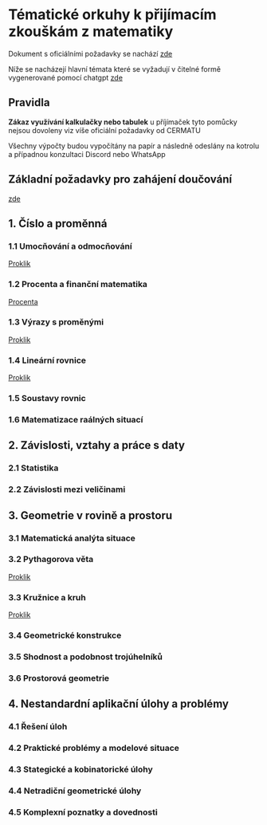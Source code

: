 # Tématické orkuhy k přijímacím zkouškám z matematiky

Dokument s oficiálními požadavky se nachází [zde](https://prijimacky.cermat.cz/files/files/dokumenty/specifikace-pozadavku/Specifikace_2022-2023/MASPECIFIKACEPOZADAVKU2022.pdf)

Níže se nacházejí hlavní témata které se vyžadují v čitelné formě vygenerované pomocí chatgpt [zde](https://chatgpt.com/share/93dc6011-426e-4414-9f08-350f5536f037)

## Pravidla
**Zákaz využívání kalkulačky nebo tabulek** u příjímaček tyto pomůcky nejsou dovoleny viz víše oficiální požadavky od CERMATU

Všechny výpočty budou vypočítány na papír a následně odeslány na kotrolu a případnou konzultaci Discord nebo WhatsApp

## Základní požadavky pro zahájení doučování
[zde](./Opakovani)

## 1. Číslo a proměnná

### 1.1 Umocňování a odmocňování
[Proklik](Studijni_materialy/Umocnovani_a_odmocnovani.md)
### 1.2 Procenta a finanční matematika
[Procenta](Opakovani/Den_2_Deleni_procenta.md)
### 1.3 Výrazy s proměnými
[Proklik](Studijni_materialy/Vyrazy_s_promenymi.md)
### 1.4 Lineární rovnice
[Proklik](Studijni_materialy/Linearni_rovnice.md)
### 1.5 Soustavy rovnic
### 1.6 Matematizace raálných situací

## 2. Závislosti, vztahy a práce s daty

### 2.1 Statistika
### 2.2 Závislosti mezi veličinami

## 3. Geometrie v rovině a prostoru

### 3.1 Matematická analýta situace
### 3.2 Pythagorova věta
[Proklik](Studijni_materialy/Pythagorova_veta.md)
### 3.3 Kružnice a kruh
[Proklik](Studijni_materialy/Kruh_kruznice.md)
### 3.4 Geometrické konstrukce
### 3.5 Shodnost a podobnost trojúhelníků
### 3.6 Prostorová geometrie

## 4. Nestandardní aplikační úlohy a problémy

### 4.1 Řešení úloh
### 4.2 Praktické problémy a modelové situace
### 4.3 Stategické a kobinatorické úlohy
### 4.4 Netradiční geometrické úlohy
### 4.5 Komplexní poznatky a dovednosti